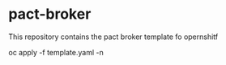 # pact-broker
This repository contains the pact broker template fo opernshitf

oc apply -f template.yaml -n <namespace>
